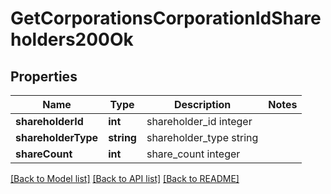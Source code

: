 # GetCorporationsCorporationIdShareholders200Ok

## Properties
Name | Type | Description | Notes
------------ | ------------- | ------------- | -------------
**shareholderId** | **int** | shareholder_id integer | 
**shareholderType** | **string** | shareholder_type string | 
**shareCount** | **int** | share_count integer | 

[[Back to Model list]](../README.md#documentation-for-models) [[Back to API list]](../README.md#documentation-for-api-endpoints) [[Back to README]](../README.md)


